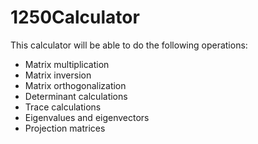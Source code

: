 # 1250Calculator

This calculator will be able to do the following operations:
- Matrix multiplication
- Matrix inversion
- Matrix orthogonalization
- Determinant calculations
- Trace calculations
- Eigenvalues and eigenvectors
- Projection matrices
